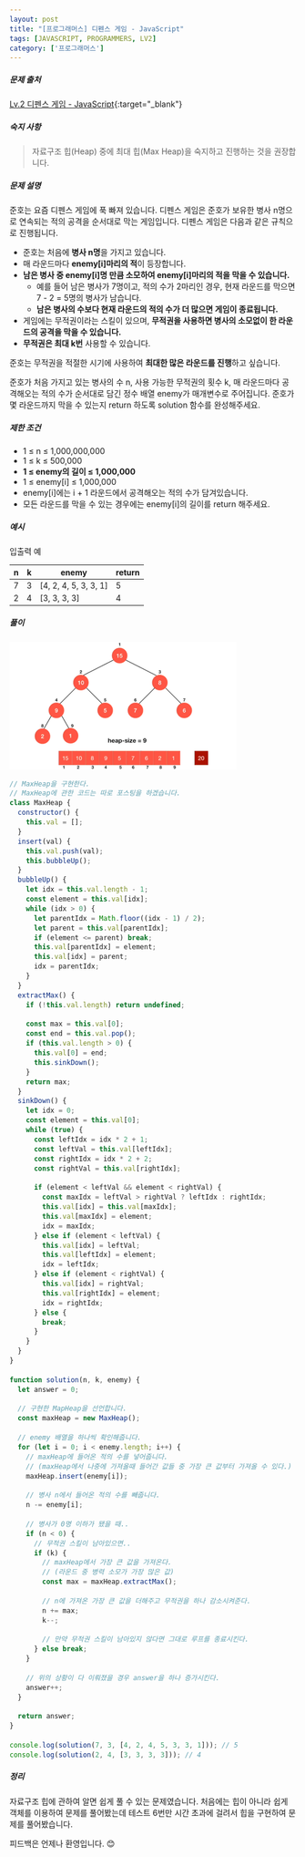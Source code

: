 ```yaml
---
layout: post
title: "[프로그래머스] 디펜스 게임 - JavaScript"
tags: [JAVASCRIPT, PROGRAMMERS, LV2]
category: ['프로그래머스']
---
```


##### 문제 출처

[Lv.2 디펜스 게임 - JavaScript](https://school.programmers.co.kr/learn/courses/30/lessons/142085?language=javascript){:target="\_blank"}

##### 숙지 사항

> 자료구조 힙(Heap) 중에 최대 힙(Max Heap)을 숙지하고 진행하는 것을 권장합니다.

##### 문제 설명

준호는 요즘 디펜스 게임에 푹 빠져 있습니다. 디펜스 게임은 준호가 보유한 병사 n명으로 연속되는 적의 공격을 순서대로 막는 게임입니다. 디펜스 게임은 다음과 같은 규칙으로 진행됩니다.

- 준호는 처음에 **병사 n명**을 가지고 있습니다.
- 매 라운드마다 **enemy[i]마리의 적**이 등장합니다.
- **남은 병사 중 enemy[i]명 만큼 소모하여 enemy[i]마리의 적을 막을 수 있습니다.**
  - 예를 들어 남은 병사가 7명이고, 적의 수가 2마리인 경우, 현재 라운드를 막으면 7 - 2 = 5명의 병사가 남습니다.
  - **남은 병사의 수보다 현재 라운드의 적의 수가 더 많으면 게임이 종료됩니다.**
- 게임에는 무적권이라는 스킬이 있으며, **무적권을 사용하면 병사의 소모없이 한 라운드의 공격을 막을 수 있습니다.**
- **무적권은 최대 k번** 사용할 수 있습니다.

준호는 무적권을 적절한 시기에 사용하여 **최대한 많은 라운드를 진행**하고 싶습니다.

준호가 처음 가지고 있는 병사의 수 n, 사용 가능한 무적권의 횟수 k, 매 라운드마다 공격해오는 적의 수가 순서대로 담긴 정수 배열 enemy가 매개변수로 주어집니다. 준호가 몇 라운드까지 막을 수 있는지 return 하도록 solution 함수를 완성해주세요.

##### 제한 조건

- 1 ≤ n ≤ 1,000,000,000
- 1 ≤ k ≤ 500,000
- **1 ≤ enemy의 길이 ≤ 1,000,000**
- 1 ≤ enemy[i] ≤ 1,000,000
- enemy[i]에는 i + 1 라운드에서 공격해오는 적의 수가 담겨있습니다.
- 모든 라운드를 막을 수 있는 경우에는 enemy[i]의 길이를 return 해주세요.

##### 예시

입출력 예

| n   | k   | enemy                 | return |
| --- | --- | --------------------- | ------ |
| 7   | 3   | [4, 2, 4, 5, 3, 3, 1] | 5      |
| 2   | 4   | [3, 3, 3, 3]          | 4      |

##### 풀이

![heapsort](../../assets/img/heapsort.gif "출처 https://www.codesdope.com/course/algorithms-heapsort/")

```javascript
// MaxHeap을 구현한다.
// MaxHeap에 관한 코드는 따로 포스팅을 하겠습니다.
class MaxHeap {
  constructor() {
    this.val = [];
  }
  insert(val) {
    this.val.push(val);
    this.bubbleUp();
  }
  bubbleUp() {
    let idx = this.val.length - 1;
    const element = this.val[idx];
    while (idx > 0) {
      let parentIdx = Math.floor((idx - 1) / 2);
      let parent = this.val[parentIdx];
      if (element <= parent) break;
      this.val[parentIdx] = element;
      this.val[idx] = parent;
      idx = parentIdx;
    }
  }
  extractMax() {
    if (!this.val.length) return undefined;

    const max = this.val[0];
    const end = this.val.pop();
    if (this.val.length > 0) {
      this.val[0] = end;
      this.sinkDown();
    }
    return max;
  }
  sinkDown() {
    let idx = 0;
    const element = this.val[0];
    while (true) {
      const leftIdx = idx * 2 + 1;
      const leftVal = this.val[leftIdx];
      const rightIdx = idx * 2 + 2;
      const rightVal = this.val[rightIdx];

      if (element < leftVal && element < rightVal) {
        const maxIdx = leftVal > rightVal ? leftIdx : rightIdx;
        this.val[idx] = this.val[maxIdx];
        this.val[maxIdx] = element;
        idx = maxIdx;
      } else if (element < leftVal) {
        this.val[idx] = leftVal;
        this.val[leftIdx] = element;
        idx = leftIdx;
      } else if (element < rightVal) {
        this.val[idx] = rightVal;
        this.val[rightIdx] = element;
        idx = rightIdx;
      } else {
        break;
      }
    }
  }
}

function solution(n, k, enemy) {
  let answer = 0;

  // 구현한 MapHeap을 선언합니다.
  const maxHeap = new MaxHeap();

  // enemy 배열을 하나씩 확인해줍니다.
  for (let i = 0; i < enemy.length; i++) {
    // maxHeap에 들어온 적의 수를 넣어줍니다.
    // (maxHeap에서 나중에 가져올때 들어간 값들 중 가장 큰 값부터 가져올 수 있다.)
    maxHeap.insert(enemy[i]);

    // 병사 n에서 들어온 적의 수를 빼줍니다.
    n -= enemy[i];

    // 병사가 0명 이하가 됐을 때..
    if (n < 0) {
      // 무적권 스킬이 남아있으면..
      if (k) {
        // maxHeap에서 가장 큰 값을 가져온다.
        // (라운드 중 병력 소모가 가장 많은 값)
        const max = maxHeap.extractMax();

        // n에 가져온 가장 큰 값을 더해주고 무적권을 하나 감소시켜준다.
        n += max;
        k--;

        // 만약 무적권 스킬이 남아있지 않다면 그대로 루프를 종료시킨다.
      } else break;
    }

    // 위의 상황이 다 이뤄졌을 경우 answer을 하나 증가시킨다.
    answer++;
  }

  return answer;
}

console.log(solution(7, 3, [4, 2, 4, 5, 3, 3, 1])); // 5
console.log(solution(2, 4, [3, 3, 3, 3])); // 4
```

##### 정리

자료구조 힙에 관하여 알면 쉽게 풀 수 있는 문제였습니다. 처음에는 힙이 아니라 쉽게 객체를 이용하여 문제를 풀어봤는데 테스트 6번만 시간 초과에 걸려서 힙을 구현하여 문제를 풀어봤습니다.<br/>

피드백은 언제나 환영입니다. 😊
